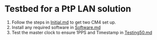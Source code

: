 # Testbed for a PtP LAN solution
1. Follow the steps in [Initial.md](./Initial.md) to get two CM4 set up.
2. Install any required software in [Software.md](./Software.md)
3. Test the master clock to ensure 1PPS and Timestamp in [Testing50.md](./Testing50.md)

